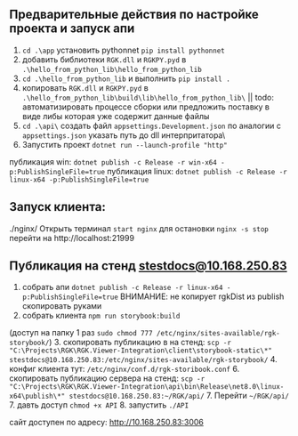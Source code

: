 ## Предварительные действия по настройке проекта и запуск апи
1. ```cd .\app``` установить pythonnet ```pip install pythonnet```
2. добавить библиотеки ```RGK.dll``` и ```RGKPY.pyd``` в ```.\hello_from_python_lib\hello_from_python_lib```
3. ```cd .\hello_from_python_lib``` и выполнить ```pip install .```
4. копировать ```RGK.dll``` и ```RGKPY.pyd``` в ```.\hello_from_python_lib\build\lib\hello_from_python_lib\``` || todo: автоматизировать процессе сборки или предложить поставку в виде либы которая уже содержит данные файлы
5. ```cd .\api\``` создать файл ```appsettings.Development.json``` по аналогии с ```appsettings.json``` указать путь до dll интерпритатора\
6. Запустить проект ```dotnet run --launch-profile "http"```

публикация win:
```dotnet publish -c Release -r win-x64 -p:PublishSingleFile=true```
публикация linux:
```dotnet publish -c Release -r linux-x64 -p:PublishSingleFile=true```

## Запуск клиента:
./nginx/
Открыть терминал ```start nginx```
для остановки ```nginx -s stop```
перейти на http://localhost:21999



## Публикация на стенд stestdocs@10.168.250.83
1. собрать апи
  ```dotnet publish -c Release -r linux-x64 -p:PublishSingleFile=true```
  ВНИМАНИЕ: не копирует rgkDist из publish скопировать руками
2. собрать клиента
   ```npm run storybook:build```

(доступ на папку 1 раз ```sudo chmod 777 /etc/nginx/sites-available/rgk-storybook/```)
3. скопировать публикацию в на стенд:
   ```scp -r "C:\Projects\RGK\RGK.Viewer-Integration\client\storybook-static\*" stestdocs@10.168.250.83:/etc/nginx/sites-available/rgk-storybook/```
4. конфиг клиента тут: ```/etc/nginx/conf.d/rgk-storibook.conf```
6. скопировать публикацию сервера на стенд:
   ```scp -r "C:\Projects\RGK\RGK.Viewer-Integration\api\bin\Release\net8.0\linux-x64\publish\*" stestdocs@10.168.250.83:~/RGK/api/```
7. Перейти ```~/RGK/api/```
7. давть доступ ```chmod +x API```
8. запустить ```./API```

сайт доступен по адресу: http://10.168.250.83:3006


<!-- 2. Установить виртуальное окружение ```python -m venv rgk_aspnet_converter```
1. Активировать виртуальное окружение ```rgk_aspnet_converter\Scripts\activate```
2. 
3. установить либу в виртуальное окружение ```pip install .``` --> 
<!-- 2. ```cd .\app``` установить pythonnet ```pip install pythonnet``` -->